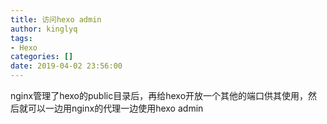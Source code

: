 ```yaml
---
title: 访问hexo admin
author: kinglyq
tags:
- Hexo
categories: []
date: 2019-04-02 23:56:00
---
```

nginx管理了hexo的public目录后，再给hexo开放一个其他的端口供其使用，然后就可以一边用nginx的代理一边使用hexo admin